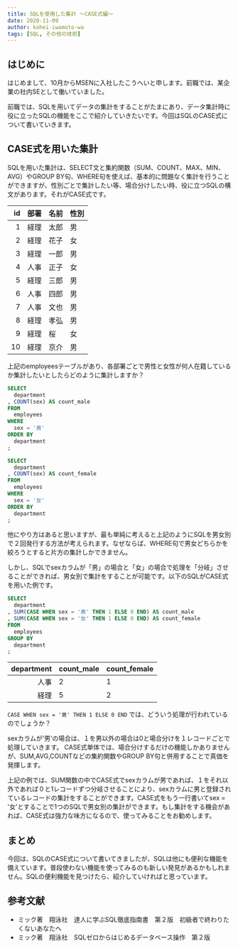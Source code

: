 ```yaml
---
title: SQLを使用した集計 ～CASE式編～
date: 2020-11-09
author: kohei-iwamoto-wa
tags: [SQL, その他の技術]
---
```


## はじめに

はじめまして、10月からMSENに入社したこうへいと申します。前職では、某企業の社内SEとして働いていました。

前職では、SQLを用いてデータの集計をすることがたまにあり、データ集計時に役に立ったSQLの機能をここで紹介していきたいです。今回はSQLのCASE式について書いていきます。
　
## CASE式を用いた集計

SQLを用いた集計は、SELECT文と集約関数（SUM、COUNT、MAX、MIN、AVG）やGROUP BY句、WHERE句を使えば、基本的に問題なく集計を行うことができますが、性別ごとで集計したい等、場合分けしたい時、役に立つSQLの構文があります。それがCASE式です。

| id | 部署 |名前 | 性別 |
| --: |:-- |:- | :-- |
| 1 | 経理 |太郎 | 男 |
| 2 | 経理 |花子 | 女 |
| 3 | 経理 |一郎 | 男 |
| 4 | 人事 |正子 | 女 |
| 5 | 経理 |三郎 | 男 |
| 6 | 人事 | 四郎 | 男 |
| 7 | 人事 | 文也 | 男 |
| 8 | 経理 | 孝弘 | 男 |
| 9 | 経理 | 桜 | 女 |
| 10 | 経理 | 京介 | 男 |

上記のemployeesテーブルがあり、各部署ごとで男性と女性が何人在籍しているか集計したいとしたらどのように集計しますか？

```SQL
SELECT 
  department
, COUNT(sex) AS count_male
FROM
  employees
WHERE 
  sex = '男'
ORDER BY 
  department
;

SELECT 
  department
, COUNT(sex) AS count_female
FROM
  employees
WHERE
  sex = '女'
ORDER BY
  department
;
```

他にやり方はあると思いますが、最も単純に考えると上記のようにSQLを男女別で２回発行する方法が考えられます。なぜならば、WHERE句で男女どちらかを絞ろうとすると片方の集計しかできません。

しかし、SQLでsexカラムが「男」の場合と「女」の場合で処理を「分岐」させることができれば、男女別で集計をすることが可能です。以下のSQLがCASE式を用いた例です。

```SQL
SELECT
  department
, SUM(CASE WHEN sex = '男' THEN 1 ELSE 0 END) AS count_male
, SUM(CASE WHEN sex = '女' THEN 1 ELSE 0 END) AS count_female
FROM
  employees
GROUP BY
  department
;
```

| department | count_male | count_female | 
| --: | :-- | :-- |
| 人事 | 2 | 1 |
| 経理 | 5 | 2 |
 
```CASE WHEN sex = '男' THEN 1 ELSE 0 END``` では、どういう処理が行われているのでしょうか？

sexカラムが'男'の場合は、１を男以外の場合は0と場合分けを１レコードごとで処理していきます。
CASE式単体では、場合分けするだけの機能しかありませんが、SUM,AVG,COUNTなどの集約関数やGROUP BY句と併用することで真価を発揮します。

上記の例では、SUM関数の中でCASE式でsexカラムが男であれば、１をそれ以外であれば０と1レコードずつ分岐させることにより、sexカラムに男と登録されているレコードの集計をすることができます。CASE式をもう一行書いてsex = '女'とすることで1つのSQLで男女別の集計ができます。もし集計をする機会があれば、CASE式は強力な味方になるので、使ってみることをお勧めします。

## まとめ

今回は、SQLのCASE式について書いてきましたが、SQLは他にも便利な機能を備えています。普段使わない機能を使ってみるのも新しい発見があるかもしれません。SQLの便利機能を見つけたら、紹介していければと思っています。

## 参考文献

- ミック著　翔泳社　達人に学ぶSQL徹底指南書　第２版　初級者で終わりたくないあなたへ
- ミック著　翔泳社　SQLゼロからはじめるデータベース操作　第２版